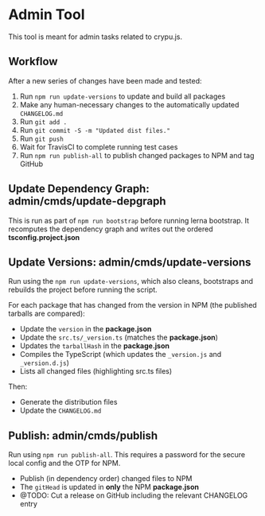 Admin Tool
==========

This tool is meant for admin tasks related to crypu.js.


Workflow
--------

After a new series of changes have been made and tested:

1. Run `npm run update-versions` to update and build all packages
2. Make any human-necessary changes to the automatically updated `CHANGELOG.md`
3. Run `git add .`
4. Run `git commit -S -m "Updated dist files."`
5. Run `git push`
6. Wait for TravisCI to complete running test cases
7. Run `npm run publish-all` to publish changed packages to NPM and tag GitHub


Update Dependency Graph: admin/cmds/update-depgraph
---------------------------------------------------

This is run as part of `npm run bootstrap` before running lerna bootstrap.
It recomputes the dependency graph and writes out the ordered
**tsconfig.project.json**


Update Versions: admin/cmds/update-versions
-------------------------------------------

Run using the `npm run update-versions`, which also cleans, bootstraps  and
rebuilds the project before running the script.

For each package that has changed from the version in NPM (the published
tarballs are compared):

- Update the `version` in the **package.json**
- Update the `src.ts/_version.ts` (matches the **package.json**)
- Updates the `tarballHash` in the **package.json**
- Compiles the TypeScript (which updates the `_version.js` and `_version.d.js`)
- Lists all changed files (highlighting src.ts files)

Then:

- Generate the distribution files
- Update the `CHANGELOG.md`


Publish: admin/cmds/publish
---------------------------

Run using `npm run publish-all`. This requires a password for the secure
local config and the OTP for NPM.

- Publish (in dependency order) changed files to NPM
- The `gitHead` is updated in **only** the NPM **package.json**
- @TODO: Cut a release on GitHub including the relevant CHANGELOG entry
